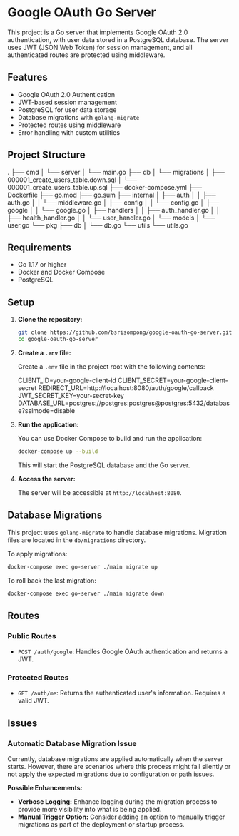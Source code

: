 # Google OAuth Go Server

This project is a Go server that implements Google OAuth 2.0 authentication, with user data stored in a PostgreSQL database. The server uses JWT (JSON Web Token) for session management, and all authenticated routes are protected using middleware.

## Features

- Google OAuth 2.0 Authentication
- JWT-based session management
- PostgreSQL for user data storage
- Database migrations with `golang-migrate`
- Protected routes using middleware
- Error handling with custom utilities

## Project Structure

.
├── cmd
│ └── server
│ └── main.go
├── db
│ └── migrations
│ ├── 000001_create_users_table.down.sql
│ └── 000001_create_users_table.up.sql
├── docker-compose.yml
├── Dockerfile
├── go.mod
├── go.sum
├── internal
│ ├── auth
│ │ ├── auth.go
│ │ └── middleware.go
│ ├── config
│ │ └── config.go
│ ├── google
│ │ └── google.go
│ ├── handlers
│ │ ├── auth_handler.go
│ │ ├── health_handler.go
│ │ └── user_handler.go
│ └── models
│ └── user.go
└── pkg
├── db
│ └── db.go
└── utils
└── utils.go

## Requirements

- Go 1.17 or higher
- Docker and Docker Compose
- PostgreSQL

## Setup

1. **Clone the repository:**

   ```sh
   git clone https://github.com/bsrisompong/google-oauth-go-server.git
   cd google-oauth-go-server
   ```

2. **Create a `.env` file:**

   Create a `.env` file in the project root with the following contents:

   CLIENT_ID=your-google-client-id
   CLIENT_SECRET=your-google-client-secret
   REDIRECT_URL=http://localhost:8080/auth/google/callback
   JWT_SECRET_KEY=your-secret-key
   DATABASE_URL=postgres://postgres:postgres@postgres:5432/database?sslmode=disable

3. **Run the application:**

   You can use Docker Compose to build and run the application:

   ```sh
   docker-compose up --build
   ```

   This will start the PostgreSQL database and the Go server.

4. **Access the server:**

   The server will be accessible at `http://localhost:8080`.

## Database Migrations

This project uses `golang-migrate` to handle database migrations. Migration files are located in the `db/migrations` directory.

To apply migrations:

```sh
docker-compose exec go-server ./main migrate up
```

To roll back the last migration:

```sh
docker-compose exec go-server ./main migrate down
```

## Routes

### Public Routes

- `POST /auth/google`: Handles Google OAuth authentication and returns a JWT.

### Protected Routes

- `GET /auth/me`: Returns the authenticated user's information. Requires a valid JWT.

## Issues

### Automatic Database Migration Issue

Currently, database migrations are applied automatically when the server starts. However, there are scenarios where this process might fail silently or not apply the expected migrations due to configuration or path issues.

**Possible Enhancements:**

- **Verbose Logging:** Enhance logging during the migration process to provide more visibility into what is being applied.
- **Manual Trigger Option:** Consider adding an option to manually trigger migrations as part of the deployment or startup process.
